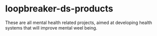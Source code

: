 # loopbreaker-ds-products
These are all mental health related projects, aimed at developing health systems that will improve mental weel being.
